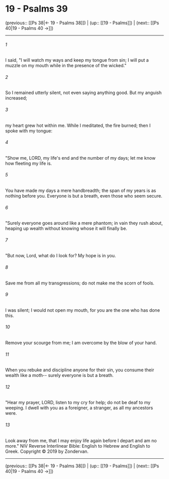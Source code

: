 # 19 - Psalms 39

(previous:: [[Ps 38|← 19 - Psalms 38]]) | (up:: [[19 - Psalms]]) | (next:: [[Ps 40|19 - Psalms 40 →]])

***


###### 1 
I said, "I will watch my ways and keep my tongue from sin; I will put a muzzle on my mouth while in the presence of the wicked." 

###### 2 
So I remained utterly silent, not even saying anything good. But my anguish increased; 

###### 3 
my heart grew hot within me. While I meditated, the fire burned; then I spoke with my tongue: 

###### 4 
"Show me, LORD, my life's end and the number of my days; let me know how fleeting my life is. 

###### 5 
You have made my days a mere handbreadth; the span of my years is as nothing before you. Everyone is but a breath, even those who seem secure. 

###### 6 
"Surely everyone goes around like a mere phantom; in vain they rush about, heaping up wealth without knowing whose it will finally be. 

###### 7 
"But now, Lord, what do I look for? My hope is in you. 

###### 8 
Save me from all my transgressions; do not make me the scorn of fools. 

###### 9 
I was silent; I would not open my mouth, for you are the one who has done this. 

###### 10 
Remove your scourge from me; I am overcome by the blow of your hand. 

###### 11 
When you rebuke and discipline anyone for their sin, you consume their wealth like a moth-- surely everyone is but a breath. 

###### 12 
"Hear my prayer, LORD, listen to my cry for help; do not be deaf to my weeping. I dwell with you as a foreigner, a stranger, as all my ancestors were. 

###### 13 
Look away from me, that I may enjoy life again before I depart and am no more." NIV Reverse Interlinear Bible: English to Hebrew and English to Greek. Copyright © 2019 by Zondervan.

***

(previous:: [[Ps 38|← 19 - Psalms 38]]) | (up:: [[19 - Psalms]]) | (next:: [[Ps 40|19 - Psalms 40 →]])
